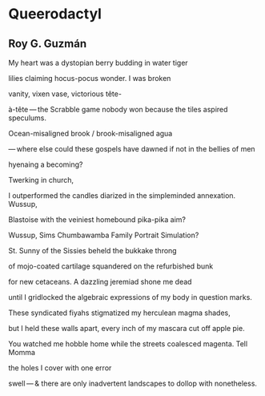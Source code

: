 # Queerodactyl
## Roy G. Guzmán
My heart was a dystopian
berry budding in water tiger

lilies claiming
hocus-pocus wonder. I was broken

vanity, vixen vase, victorious tête-

à-tête — the Scrabble game nobody won
because the tiles aspired speculums.

Ocean-misaligned brook / brook-misaligned
agua

— where else could these gospels have dawned
if not in the bellies of men

hyenaing a becoming?

Twerking in church,

I outperformed the candles
diarized in the simpleminded annexation.       Wussup,

Blastoise
with the veiniest homebound
pika-pika aim?

Wussup, Sims
Chumbawamba Family Portrait Simulation?

St. Sunny of the Sissies
beheld the bukkake throng

of mojo-coated cartilage
squandered
on the refurbished bunk

for new cetaceans. A dazzling jeremiad
shone me dead

until I gridlocked the algebraic expressions
of my body in question marks.

These syndicated fiyahs
stigmatized my herculean magma
shades,

but I held these walls apart,
every inch of my mascara cut off
apple pie.

You watched me hobble home
while the streets coalesced magenta. Tell Momma

the holes I cover with one error

swell — & there are only inadvertent landscapes
to dollop with nonetheless.